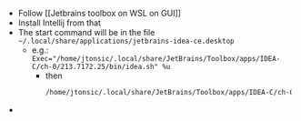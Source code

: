 - Follow [[Jetbrains toolbox on WSL on GUI]]
- Install Intellij from that
- The start command will be in the file `~/.local/share/applications/jetbrains-idea-ce.desktop`
	- e.g.: `Exec="/home/jtonsic/.local/share/JetBrains/Toolbox/apps/IDEA-C/ch-0/213.7172.25/bin/idea.sh" %u`
		- then 
		  ```bash
		  /home/jtonsic/.local/share/JetBrains/Toolbox/apps/IDEA-C/ch-0/213.7172.25/bin/idea.sh
		  ```
-